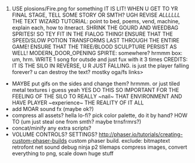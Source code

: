1. USE plosions/Fire.png for something IT IS LIT!
WHEN U GET TO YR FINAL STAGE, TELL SOME STORY OR SMTH?
UGH REVISE _ALLLLLL_ THE TEXT
WIZARD TUTORIAL: point to bed, poems, vend, machine, explain each, how to itneract.
SHRINK THE GOURD AND WEEDBAG SPRITES! SO TEY FIT IN THE FIALOG THING!
ENSURE THAT THE SPEED/SLOW POTION TRANSFORMS LAST THROUGH THE ENTIRE GAME!
ENSURE THAT THE TREE/BLOOD SCULPTURE PERSIST AS WELL!
MODERN_DOOR_OPENING SPIRTE: somewhere? hrmmm
box: um, hrm.
WRITE 1 song for outsde and just fux with it 3 times
CREDITS: IT IS THE SILO IN REVERSE, U R JUST FALLING. is just the player falling forever?  u can destroy the text? mostky oga/fs links>
- MAYBE put gifs on the sides and change them? hrmmm. or just tiled metal textures i guess yeah YES DO THIS SO IMPORTANT FOR THE FEELING OF THE SILO TO REALLY ~nail~ THAT ENVIRONMENT AND HAVE PLAYER ~experience~ THE REALITY OF IT ALL
- add MOAR sound fx (maybe ok?)
- compress all assets? hella lo-fi? pick color palette, do it by hand? HOW TO (um just steal one from smth? maybe trnsfrmrs?)
- concat/minify any extra scripts?
- VOLUME CONTROLS? SETTINGS?
http://phaser.io/tutorials/creating-custom-phaser-builds custom phaser build. exclude: bitmaptext retrofont net sound debug ninja p2 tilemaps
compress images, convert everything to png, scale down huge stuff